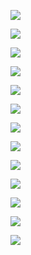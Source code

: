 ![](./images/类图设计1.jpg)

![](./images/类图设计2.jpg)

![](./images/类图设计3.jpg)

![](./images/类图设计4.jpg)

![](./images/类图设计5.jpg)

![](./images/类图设计6.jpg)

![](./images/类图设计7.jpg)

![](./images/类图设计8.jpg)

![](./images/类图设计9.jpg)

![](./images/类图设计10.jpg)

![](./images/类图设计11.jpg)

![](./images/类图设计12.jpg)

![](./images/类图设计13.jpg)